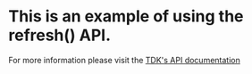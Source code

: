 # This is an example of using the refresh() API.

For more information please visit the [TDK's API documentation](https://help.testim.io/)